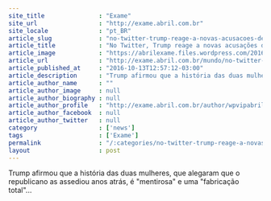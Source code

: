 ```yaml
---
site_title               : "Exame"
site_url                 : "http://exame.abril.com.br"
site_locale              : "pt_BR"
article_slug             : "no-twitter-trump-reage-a-novas-acusacoes-de-abuso-sexual"
article_title            : "No Twitter, Trump reage a novas acusações de abuso sexual"
article_image            : "https://abrilexame.files.wordpress.com/2016/10/size_960_16_9_donald-trump16.jpg?quality=70&strip=all&w=960"
article_url              : "http://exame.abril.com.br/mundo/no-twitter-trump-reage-a-novas-acusacoes-de-abuso-sexual/"
article_published_at     : "2016-10-13T12:57:12-03:00"
article_description      : "Trump afirmou que a história das duas mulheres, que alegaram que o republicano as assediou anos atrás, é 'mentirosa' e uma 'fabricação total'..."
article_author_name      : ""
article_author_image     : null
article_author_biography : null
article_author_profile   : "http://exame.abril.com.br/author/wpvipabril/"
article_author_facebook  : null
article_author_twitter   : null
category                 : ['news']
tags                     : ['Exame']
permalink                : "/:categories/no-twitter-trump-reage-a-novas-acusacoes-de-abuso-sexual/"
layout                   : post
---
```


Trump afirmou que a história das duas mulheres, que alegaram que o republicano as assediou anos atrás, é "mentirosa" e uma "fabricação total"...
